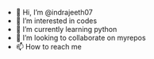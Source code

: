 - 👋 Hi, I’m @indrajeeth07
- 👀 I’m interested in codes
- 🌱 I’m currently learning python
- 💞️ I’m looking to collaborate on myrepos
- 📫 How to reach me 

<!---
indrajeeth07/indrajeeth07 is a ✨ special ✨ repository because its `README.md` (this file) appears on your GitHub profile.
You can click the Preview link to take a look at your changes.
--->
